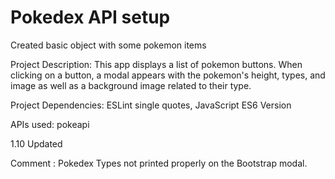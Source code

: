 # Pokedex API setup 

Created basic object with some pokemon items

Project Description: This app displays a list of pokemon buttons. When clicking on a button, a modal appears with the pokemon's height, types, and image as well as a background image related to their type.

Project Dependencies: ESLint single quotes, JavaScript ES6 Version

APIs used: pokeapi

1.10 Updated

Comment : Pokedex Types not printed properly on the Bootstrap modal. 


